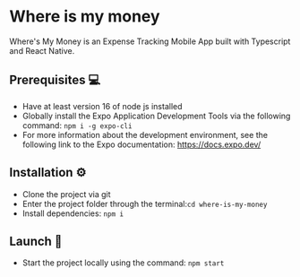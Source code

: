 # Where is my money

Where's My Money is an Expense Tracking Mobile App built with Typescript and React Native.

## Prerequisites 💻

- Have at least version 16 of node js installed
- Globally install the Expo Application Development Tools via the following command: `npm i -g expo-cli`
- For more information about the development environment, see the following link to the Expo documentation: https://docs.expo.dev/

## Installation ⚙️

- Clone the project via git
- Enter the project folder through the terminal:`cd where-is-my-money`
- Install dependencies: `npm i`

## Launch 🚀

- Start the project locally using the command: `npm start`
